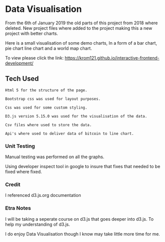 # Data Visualisation

From the 6th of January 2019 the old parts of this project from 2018 where deleted. New project files where added to the project making this a new project with better charts.

Here is a small visualisation of some demo charts, In a form of a bar chart, pie chart line chart and a world map chart.

 To view please click the link:  <https://krom121.github.io/interactive-frontend-development/>

## Tech Used

    Html 5 for the structure of the page.

    Bootstrap css was used for layout purposes.

    Css was used for some custom styling.

    D3.js version 5.15.0 was used for the visualisation of the data.

    Csv files where used to store the data.

    Api's where used to deliver data of bitcoin to line chart.

### Unit Testing

 Manual testing was performed on all the graphs.

Using developer inspect tool in google to insure that fixes that needed to be fixed where fixed.

### Credit

 I referenced d3.js.org documentation

### Etra Notes

 I will be taking a seperate course on d3.js that goes deeper into d3.js. To help my understanding of d3.js.

 I do enjoy Data Visualisation though I know may take little more time for me.
